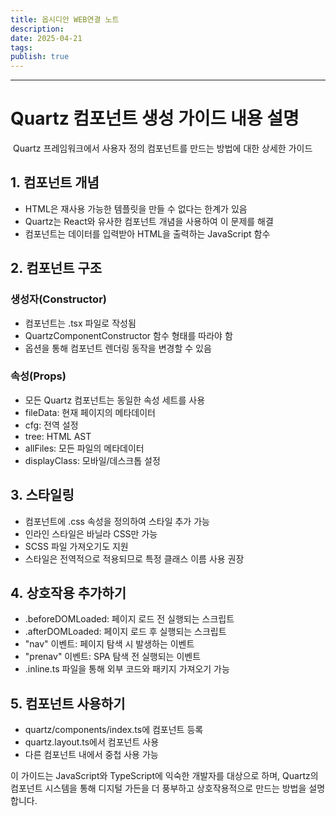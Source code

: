 ```yaml
---
title: 옵시디안 WEB연결 노트
description: 
date: 2025-04-21
tags: 
publish: true
---
```



---

# Quartz 컴포넌트 생성 가이드 내용 설명
 Quartz 프레임워크에서 사용자 정의 컴포넌트를 만드는 방법에 대한 상세한 가이드
## 1. 컴포넌트 개념
- HTML은 재사용 가능한 템플릿을 만들 수 없다는 한계가 있음
- Quartz는 React와 유사한 컴포넌트 개념을 사용하여 이 문제를 해결
- 컴포넌트는 데이터를 입력받아 HTML을 출력하는 JavaScript 함수
## 2. 컴포넌트 구조
### 생성자(Constructor)
- 컴포넌트는 .tsx 파일로 작성됨
- QuartzComponentConstructor 함수 형태를 따라야 함
- 옵션을 통해 컴포넌트 렌더링 동작을 변경할 수 있음

### 속성(Props)
- 모든 Quartz 컴포넌트는 동일한 속성 세트를 사용
- fileData: 현재 페이지의 메타데이터
- cfg: 전역 설정
- tree: HTML AST
- allFiles: 모든 파일의 메타데이터
- displayClass: 모바일/데스크톱 설정
## 3. 스타일링
- 컴포넌트에 .css 속성을 정의하여 스타일 추가 가능
- 인라인 스타일은 바닐라 CSS만 가능
- SCSS 파일 가져오기도 지원
- 스타일은 전역적으로 적용되므로 특정 클래스 이름 사용 권장
## 4. 상호작용 추가하기
- .beforeDOMLoaded: 페이지 로드 전 실행되는 스크립트
- .afterDOMLoaded: 페이지 로드 후 실행되는 스크립트
- "nav" 이벤트: 페이지 탐색 시 발생하는 이벤트
- "prenav" 이벤트: SPA 탐색 전 실행되는 이벤트
- .inline.ts 파일을 통해 외부 코드와 패키지 가져오기 가능
## 5. 컴포넌트 사용하기
- quartz/components/index.ts에 컴포넌트 등록
- quartz.layout.ts에서 컴포넌트 사용
- 다른 컴포넌트 내에서 중첩 사용 가능

이 가이드는 JavaScript와 TypeScript에 익숙한 개발자를 대상으로 하며, Quartz의 컴포넌트 시스템을 통해 디지털 가든을 더 풍부하고 상호작용적으로 만드는 방법을 설명합니다.